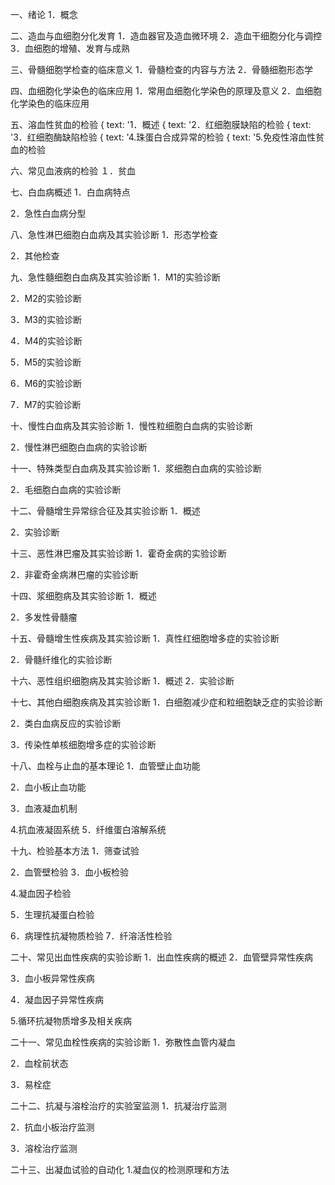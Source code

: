 一、绪论
1．概念


二、造血与血细胞分化发育
1．造血器官及造血微环境
2．造血干细胞分化与调控
3．血细胞的增殖、发育与成熟



三、骨髓细胞学检查的临床意义
1．骨髓检查的内容与方法
2．骨髓细胞形态学





四、血细胞化学染色的临床应用
1．常用血细胞化学染色的原理及意义
2．血细胞化学染色的临床应用

五、溶血性贫血的检验
{ text: '1．概述
{ text: '2．红细胞膜缺陷的检验
{ text: '3．红细胞酶缺陷检验 
{ text: '4.珠蛋白合成异常的检验 
{ text: '5.免疫性溶血性贫血的检验

六、常见血液病的检验
１．贫血





七、白血病概述
1．白血病特点

2．急性白血病分型


八、急性淋巴细胞白血病及其实验诊断
1．形态学检查


2．其他检查

九、急性髓细胞白血病及其实验诊断
1．M1的实验诊断


2．M2的实验诊断



3．M3的实验诊断




4．M4的实验诊断



5．M5的实验诊断


6．M6的实验诊断


7．M7的实验诊断


十、慢性白血病及其实验诊断
1．慢性粒细胞白血病的实验诊断




2．慢性淋巴细胞白血病的实验诊断



十一、特殊类型白血病及其实验诊断
1．浆细胞白血病的实验诊断



2．毛细胞白血病的实验诊断





十二、骨髓增生异常综合征及其实验诊断
1．概述

2．实验诊断



十三、恶性淋巴瘤及其实验诊断
1．霍奇金病的实验诊断



2．非霍奇金病淋巴瘤的实验诊断



十四、浆细胞病及其实验诊断
1．概述

2．多发性骨髓瘤




十五、骨髓增生性疾病及其实验诊断
1．真性红细胞增多症的实验诊断


2．骨髓纤维化的实验诊断



十六、恶性组织细胞病及其实验诊断
1．概述
2．实验诊断



十七、其他白细胞疾病及其实验诊断
1．白细胞减少症和粒细胞缺乏症的实验诊断


2．类白血病反应的实验诊断





3．传染性单核细胞增多症的实验诊断



十八、血栓与止血的基本理论
1．血管壁止血功能

2．血小板止血功能


3．血液凝血机制

4.抗血液凝固系统
5．纤维蛋白溶解系统

十九、检验基本方法
1．筛查试验

2．血管壁检验
3．血小板检验




4.凝血因子检验


5．生理抗凝蛋白检验



6．病理性抗凝物质检验
7．纤溶活性检验






二十、常见出血性疾病的实验诊断
1．出血性疾病的概述
2．血管壁异常性疾病



3．血小板异常性疾病


4．凝血因子异常性疾病



5.循环抗凝物质增多及相关疾病

二十一、常见血栓性疾病的实验诊断
1．弥散性血管内凝血


2．血栓前状态

3．易栓症

二十二、抗凝与溶栓治疗的实验室监测
1．抗凝治疗监测

2．抗血小板治疗监测

3．溶栓治疗监测


二十三、出凝血试验的自动化 1.凝血仪的检测原理和方法